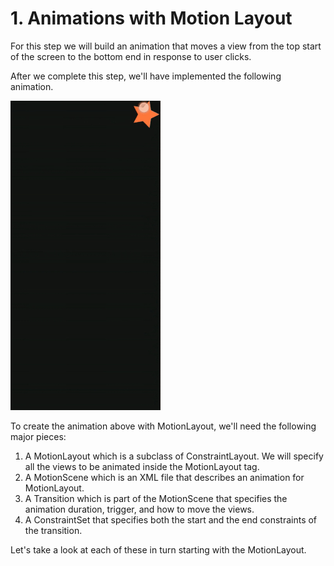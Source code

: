 # 1. Animations with Motion Layout

For this step we will build an animation that moves a view from the top start of the screen to the bottom end in response to user clicks.

After we complete this step, we'll have implemented the following animation.

[![Animations with Motion Layout](https://github.com/Vaibhav4697/AndroidUserInterface/blob/master/animations/animation_1.gif)]()


To create the animation above with MotionLayout, we'll need the following major pieces:

1. A MotionLayout which is a subclass of ConstraintLayout. We will specify all the views to be animated inside the MotionLayout tag.
2. A MotionScene which is an XML file that describes an animation for MotionLayout.
3. A Transition which is part of the MotionScene that specifies the animation duration, trigger, and how to move the views.
4. A ConstraintSet that specifies both the start and the end constraints of the transition.

Let's take a look at each of these in turn starting with the MotionLayout.
